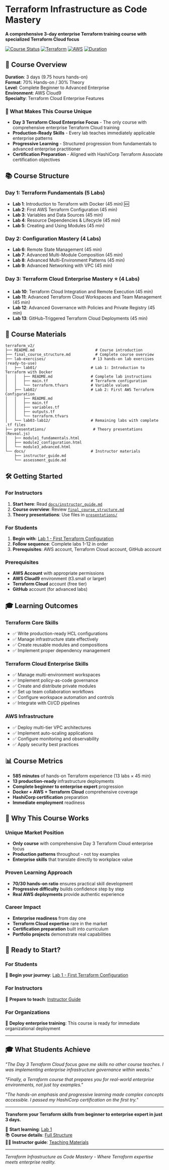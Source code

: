 # Terraform Infrastructure as Code Mastery

**A comprehensive 3-day enterprise Terraform training course with specialized Terraform Cloud focus**

[![Course Status](https://img.shields.io/badge/Status-Ready%20for%20Delivery-success)](#)
[![Terraform](https://img.shields.io/badge/Terraform-%3E%3D%201.5-623CE4)](https://terraform.io)
[![AWS](https://img.shields.io/badge/AWS-Cloud9-FF9900)](https://aws.amazon.com/cloud9/)
[![Duration](https://img.shields.io/badge/Duration-3%20Days%20(9%20Hours)-blue)](#)

## 🎯 Course Overview

**Duration**: 3 days (9.75 hours hands-on)  
**Format**: 70% Hands-on / 30% Theory  
**Level**: Complete Beginner to Advanced Enterprise  
**Environment**: AWS Cloud9  
**Specialty**: Terraform Cloud Enterprise Features

### 🚀 What Makes This Course Unique

- **Day 3 Terraform Cloud Enterprise Focus** - The only course with comprehensive enterprise Terraform Cloud training
- **Production-Ready Skills** - Every lab teaches immediately applicable enterprise patterns
- **Progressive Learning** - Structured progression from fundamentals to advanced enterprise practitioner
- **Certification Preparation** - Aligned with HashiCorp Terraform Associate certification objectives

## 📚 Course Structure

### **Day 1: Terraform Fundamentals** (5 Labs)
- **Lab 1**: Introduction to Terraform with Docker (45 min) 🆕
- **Lab 2**: First AWS Terraform Configuration (45 min)
- **Lab 3**: Variables and Data Sources (45 min)  
- **Lab 4**: Resource Dependencies & Lifecycle (45 min)
- **Lab 5**: Creating and Using Modules (45 min)

### **Day 2: Configuration Mastery** (4 Labs)
- **Lab 6**: Remote State Management (45 min)
- **Lab 7**: Advanced Multi-Module Composition (45 min)
- **Lab 8**: Advanced Multi-Environment Patterns (45 min)
- **Lab 9**: Advanced Networking with VPC (45 min)

### **Day 3: Terraform Cloud Enterprise Mastery** ⭐ (4 Labs)
- **Lab 10**: Terraform Cloud Integration and Remote Execution (45 min)
- **Lab 11**: Advanced Terraform Cloud Workspaces and Team Management (45 min)
- **Lab 12**: Advanced Governance with Policies and Private Registry (45 min)
- **Lab 13**: GitHub-Triggered Terraform Cloud Deployments (45 min)

## 📁 Course Materials

```
terraform_v2/
├── README.md                           # Course introduction
├── final_course_structure.md           # Complete course overview
├── lab-exercises/                     # 13 hands-on lab exercises (ready-to-use)
│   ├── lab01/                        # Lab 1: Introduction to Terraform with Docker
│   │   ├── README.md                 # Complete lab instructions
│   │   ├── main.tf                   # Terraform configuration
│   │   └── terraform.tfvars          # Variable values
│   ├── lab02/                        # Lab 2: First AWS Terraform Configuration
│   │   ├── README.md
│   │   ├── main.tf
│   │   ├── variables.tf
│   │   ├── outputs.tf
│   │   └── terraform.tfvars
│   └── lab03-lab12/                  # Remaining labs with complete .tf files
├── presentations/                     # Theory presentations (Reveal.js)
│   ├── module1_fundamentals.html
│   ├── module2_configuration.html
│   └── module3_advanced.html
└── docs/                             # Instructor materials
    ├── instructor_guide.md
    └── assessment_guide.md
```

## 🛠️ Getting Started

### For Instructors
1. **Start here**: Read [`docs/instructor_guide.md`](docs/instructor_guide.md)
2. **Course overview**: Review [`final_course_structure.md`](final_course_structure.md)
3. **Theory presentations**: Use files in [`presentations/`](presentations/)

### For Students
1. **Begin with**: [Lab 1 - First Terraform Configuration](lab-exercises/lab01/README.md)
2. **Follow sequence**: Complete labs 1-12 in order
3. **Prerequisites**: AWS account, Terraform Cloud account, GitHub account

### Prerequisites
- **AWS Account** with appropriate permissions
- **AWS Cloud9** environment (t3.small or larger)
- **Terraform Cloud** account (free tier)
- **GitHub** account (for advanced labs)

## 🎓 Learning Outcomes

### **Terraform Core Skills**
- ✅ Write production-ready HCL configurations
- ✅ Manage infrastructure state effectively
- ✅ Create reusable modules and compositions
- ✅ Implement proper dependency management

### **Terraform Cloud Enterprise Skills**
- ✅ Manage multi-environment workspaces
- ✅ Implement policy-as-code governance
- ✅ Create and distribute private modules
- ✅ Set up team collaboration workflows
- ✅ Configure workspace automation and controls
- ✅ Integrate with CI/CD pipelines

### **AWS Infrastructure**
- ✅ Deploy multi-tier VPC architectures
- ✅ Implement auto-scaling applications
- ✅ Configure monitoring and observability
- ✅ Apply security best practices

## 📊 Course Metrics

- **585 minutes** of hands-on Terraform experience (13 labs × 45 min)
- **13 production-ready** infrastructure deployments
- **Complete beginner to enterprise expert** progression
- **Docker + AWS + Terraform Cloud** comprehensive coverage
- **HashiCorp certification** preparation
- **Immediate employment** readiness

## 🌟 Why This Course Works

### **Unique Market Position**
- **Only course** with comprehensive Day 3 Terraform Cloud enterprise focus
- **Production patterns** throughout - not toy examples
- **Enterprise skills** that translate directly to workplace value

### **Proven Learning Approach**
- **70/30 hands-on ratio** ensures practical skill development
- **Progressive difficulty** builds confidence step by step
- **Real AWS deployments** provide authentic experience

### **Career Impact**
- **Enterprise readiness** from day one
- **Terraform Cloud expertise** rare in the market
- **Certification preparation** built into curriculum
- **Portfolio projects** demonstrate real capabilities

## 🚀 Ready to Start?

### **For Students**
🎯 **Begin your journey**: [Lab 1 - First Terraform Configuration](lab-exercises/lab01/README.md)

### **For Instructors** 
📖 **Prepare to teach**: [Instructor Guide](docs/instructor_guide.md)

### **For Organizations**
🏢 **Deploy enterprise training**: This course is ready for immediate organizational deployment

---

## 🎓 What Students Achieve

*"The Day 3 Terraform Cloud focus gave me skills no other course teaches. I was implementing enterprise infrastructure governance within weeks."*

*"Finally, a Terraform course that prepares you for real-world enterprise environments, not just toy examples."*

*"The hands-on emphasis and progressive learning made complex concepts accessible. I passed my HashiCorp certification on the first try."*

---

**Transform your Terraform skills from beginner to enterprise expert in just 3 days.**

🌟 **Start learning**: [Lab 1](lab-exercises/lab01/README.md)  
📚 **Course details**: [Full Structure](final_course_structure.md)  
👨‍🏫 **Instructor guide**: [Teaching Materials](docs/instructor_guide.md)

---

*Terraform Infrastructure as Code Mastery - Where Terraform expertise meets enterprise reality.*